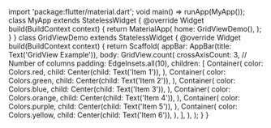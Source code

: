 import 'package:flutter/material.dart';
void main() => runApp(MyApp());
class MyApp extends StatelessWidget {
 @override
 Widget build(BuildContext context) {
 return MaterialApp(
 home: GridViewDemo(),
 );
 }
}
class GridViewDemo extends StatelessWidget {
 @override
 Widget build(BuildContext context) {
 return Scaffold(
 appBar: AppBar(title: Text('GridView Example')),
 body: GridView.count(
 crossAxisCount: 3, // Number of columns
 padding: EdgeInsets.all(10),
 children: <Widget>[
 Container(
 color: Colors.red,
 child: Center(child: Text('Item 1')),
 ),
 Container(
 color: Colors.green,
 child: Center(child: Text('Item 2')),
 ),
 Container(
 color: Colors.blue,
 child: Center(child: Text('Item 3')),
 ),
 Container(
 color: Colors.orange,
 child: Center(child: Text('Item 4')),
 ),
 Container(
 color: Colors.purple,
 child: Center(child: Text('Item 5')),
 ),
 Container(
 color: Colors.yellow,
 child: Center(child: Text('Item 6')),
 ),
 ],
 ),
 );
 }
}

